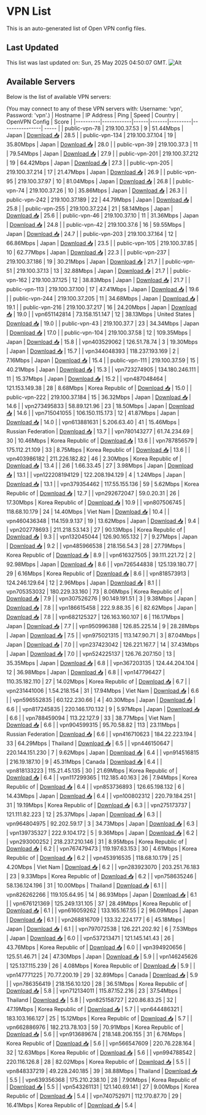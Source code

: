 # VPN List

This is an auto-generated list of Open VPN config files.

## Last Updated

This list was last updated on: Sun, 25 May 2025 04:50:07 GMT.
![Alt](https://repobeats.axiom.co/api/embed/186b98318ef1479477931607c1ad7d823f12451f.svg "Repobeats analytics image")

## Available Servers

Below is the list of available VPN servers:

(You may connect to any of these VPN servers with: Username: 'vpn', Password: 'vpn'.)
| Hostname | IP Address | Ping | Speed | Country | OpenVPN Config | Score |
|----------|------------|------|-------|---------|----------------| ----- |
| public-vpn-78 | 219.100.37.53 | 9 | 51.44Mbps | Japan | [Download 📥](./configs/server_0_JP.ovpn) | 28.5 |
| public-vpn-134 | 219.100.37.104 | 19 | 35.80Mbps | Japan | [Download 📥](./configs/server_1_JP.ovpn) | 28.0 |
| public-vpn-39 | 219.100.37.3 | 11 | 79.54Mbps | Japan | [Download 📥](./configs/server_2_JP.ovpn) | 27.9 |
| public-vpn-201 | 219.100.37.212 | 19 | 64.42Mbps | Japan | [Download 📥](./configs/server_3_JP.ovpn) | 27.3 |
| public-vpn-205 | 219.100.37.214 | 17 | 21.47Mbps | Japan | [Download 📥](./configs/server_4_JP.ovpn) | 26.9 |
| public-vpn-95 | 219.100.37.97 | 10 | 81.04Mbps | Japan | [Download 📥](./configs/server_5_JP.ovpn) | 26.8 |
| public-vpn-74 | 219.100.37.26 | 10 | 35.86Mbps | Japan | [Download 📥](./configs/server_6_JP.ovpn) | 26.3 |
| public-vpn-242 | 219.100.37.189 | 22 | 44.79Mbps | Japan | [Download 📥](./configs/server_7_JP.ovpn) | 25.8 |
| public-vpn-255 | 219.100.37.224 | 21 | 58.14Mbps | Japan | [Download 📥](./configs/server_8_JP.ovpn) | 25.6 |
| public-vpn-46 | 219.100.37.10 | 11 | 31.36Mbps | Japan | [Download 📥](./configs/server_9_JP.ovpn) | 24.8 |
| public-vpn-42 | 219.100.37.6 | 16 | 59.55Mbps | Japan | [Download 📥](./configs/server_10_JP.ovpn) | 24.7 |
| public-vpn-203 | 219.100.37.164 | 12 | 66.86Mbps | Japan | [Download 📥](./configs/server_11_JP.ovpn) | 23.5 |
| public-vpn-105 | 219.100.37.85 | 10 | 62.77Mbps | Japan | [Download 📥](./configs/server_12_JP.ovpn) | 22.3 |
| public-vpn-237 | 219.100.37.186 | 19 | 30.21Mbps | Japan | [Download 📥](./configs/server_13_JP.ovpn) | 21.7 |
| public-vpn-51 | 219.100.37.13 | 13 | 32.88Mbps | Japan | [Download 📥](./configs/server_14_JP.ovpn) | 21.7 |
| public-vpn-162 | 219.100.37.125 | 12 | 38.83Mbps | Japan | [Download 📥](./configs/server_15_JP.ovpn) | 21.7 |
| public-vpn-113 | 219.100.37.100 | 17 | 47.41Mbps | Japan | [Download 📥](./configs/server_16_JP.ovpn) | 19.6 |
| public-vpn-244 | 219.100.37.205 | 11 | 34.68Mbps | Japan | [Download 📥](./configs/server_17_JP.ovpn) | 19.1 |
| public-vpn-216 | 219.100.37.217 | 16 | 24.20Mbps | Japan | [Download 📥](./configs/server_18_JP.ovpn) | 19.0 |
| vpn651142814 | 73.158.151.147 | 12 | 38.13Mbps | United States | [Download 📥](./configs/server_19_US.ovpn) | 19.0 |
| public-vpn-43 | 219.100.37.7 | 23 | 34.34Mbps | Japan | [Download 📥](./configs/server_20_JP.ovpn) | 17.0 |
| public-vpn-104 | 219.100.37.58 | 12 | 109.35Mbps | Japan | [Download 📥](./configs/server_21_JP.ovpn) | 15.8 |
| vpn403529062 | 126.51.78.74 | 3 | 19.30Mbps | Japan | [Download 📥](./configs/server_22_JP.ovpn) | 15.7 |
| vpn344048393 | 118.237.193.169 | 2 | 7.16Mbps | Japan | [Download 📥](./configs/server_23_JP.ovpn) | 15.4 |
| public-vpn-111 | 219.100.37.59 | 15 | 40.21Mbps | Japan | [Download 📥](./configs/server_24_JP.ovpn) | 15.3 |
| vpn723274905 | 134.180.246.111 | 11 | 15.37Mbps | Japan | [Download 📥](./configs/server_25_JP.ovpn) | 15.2 |
| vpn487048464 | 121.153.149.38 | 28 | 8.68Mbps | Korea Republic of | [Download 📥](./configs/server_26_KR.ovpn) | 15.0 |
| public-vpn-222 | 219.100.37.184 | 15 | 36.32Mbps | Japan | [Download 📥](./configs/server_27_JP.ovpn) | 14.6 |
| vpn273495833 | 58.89.121.96 | 23 | 18.50Mbps | Japan | [Download 📥](./configs/server_28_JP.ovpn) | 14.6 |
| vpn715041055 | 106.150.115.173 | 12 | 41.87Mbps | Japan | [Download 📥](./configs/server_29_JP.ovpn) | 14.0 |
| vpn613881631 | 5.206.63.40 | 41 | 15.46Mbps | Russian Federation | [Download 📥](./configs/server_30_RU.ovpn) | 13.7 |
| vpn780143277 | 61.74.234.69 | 30 | 10.46Mbps | Korea Republic of | [Download 📥](./configs/server_31_KR.ovpn) | 13.6 |
| vpn787856579 | 175.112.21.109 | 33 | 8.75Mbps | Korea Republic of | [Download 📥](./configs/server_32_KR.ovpn) | 13.6 |
| vpn403986182 | 211.226.182.82 | 46 | 2.30Mbps | Korea Republic of | [Download 📥](./configs/server_33_KR.ovpn) | 13.4 |
| 2i6 | 1.66.33.45 | 27 | 3.98Mbps | Japan | [Download 📥](./configs/server_34_JP.ovpn) | 13.1 |
| vpn122208194129 | 122.208.194.129 | 4 | 1.24Mbps | Japan | [Download 📥](./configs/server_35_JP.ovpn) | 13.1 |
| vpn379354462 | 117.55.155.136 | 59 | 5.62Mbps | Korea Republic of | [Download 📥](./configs/server_36_KR.ovpn) | 12.7 |
| vpn292672047 | 59.0.20.31 | 26 | 17.30Mbps | Korea Republic of | [Download 📥](./configs/server_37_KR.ovpn) | 10.9 |
| vpn807506745 | 118.68.10.179 | 24 | 14.40Mbps | Viet Nam | [Download 📥](./configs/server_38_VN.ovpn) | 10.4 |
| vpn460436348 | 114.159.9.137 | 19 | 13.62Mbps | Japan | [Download 📥](./configs/server_39_JP.ovpn) | 9.4 |
| vpn202778693 | 211.218.53.143 | 27 | 90.13Mbps | Korea Republic of | [Download 📥](./configs/server_40_KR.ovpn) | 9.3 |
| vpn132045044 | 126.90.165.132 | 7 | 9.27Mbps | Japan | [Download 📥](./configs/server_41_JP.ovpn) | 9.2 |
| vpn485966538 | 218.156.54.3 | 28 | 27.79Mbps | Korea Republic of | [Download 📥](./configs/server_42_KR.ovpn) | 8.9 |
| vpn616327505 | 39.111.221.72 | 2 | 92.98Mbps | Japan | [Download 📥](./configs/server_43_JP.ovpn) | 8.6 |
| vpn726544838 | 125.139.180.77 | 29 | 6.16Mbps | Korea Republic of | [Download 📥](./configs/server_44_KR.ovpn) | 8.6 |
| vpn818573913 | 124.246.129.64 | 12 | 2.96Mbps | Japan | [Download 📥](./configs/server_45_JP.ovpn) | 8.1 |
| vpn705353032 | 180.229.33.160 | 73 | 8.06Mbps | Korea Republic of | [Download 📥](./configs/server_46_KR.ovpn) | 7.9 |
| vpn307526276 | 90.149.191.51 | 3 | 9.38Mbps | Japan | [Download 📥](./configs/server_47_JP.ovpn) | 7.8 |
| vpn186615458 | 222.9.88.35 | 6 | 82.62Mbps | Japan | [Download 📥](./configs/server_48_JP.ovpn) | 7.8 |
| vpn682125327 | 126.163.160.107 | 6 | 116.17Mbps | Japan | [Download 📥](./configs/server_49_JP.ovpn) | 7.7 |
| vpn950996388 | 126.85.225.14 | 9 | 28.28Mbps | Japan | [Download 📥](./configs/server_50_JP.ovpn) | 7.5 |
| vpn975021315 | 113.147.90.71 | 3 | 87.04Mbps | Japan | [Download 📥](./configs/server_51_JP.ovpn) | 7.0 |
| vpn237423042 | 126.221.167.7 | 14 | 37.43Mbps | Japan | [Download 📥](./configs/server_52_JP.ovpn) | 7.0 |
| vpn524225137 | 126.76.207.150 | 13 | 35.35Mbps | Japan | [Download 📥](./configs/server_53_JP.ovpn) | 6.8 |
| vpn367203135 | 124.44.204.104 | 12 | 36.98Mbps | Japan | [Download 📥](./configs/server_54_JP.ovpn) | 6.8 |
| vpn147796427 | 110.35.182.110 | 27 | 14.02Mbps | Korea Republic of | [Download 📥](./configs/server_55_KR.ovpn) | 6.7 |
| vpn231441006 | 1.54.218.154 | 31 | 17.94Mbps | Viet Nam | [Download 📥](./configs/server_56_VN.ovpn) | 6.6 |
| vpn596552835 | 60.122.230.66 | 4 | 40.30Mbps | Japan | [Download 📥](./configs/server_57_JP.ovpn) | 6.6 |
| vpn817245835 | 220.146.170.132 | 9 | 5.97Mbps | Japan | [Download 📥](./configs/server_58_JP.ovpn) | 6.6 |
| vpn788459094 | 113.22.127.9 | 33 | 38.77Mbps | Viet Nam | [Download 📥](./configs/server_59_VN.ovpn) | 6.6 |
| vpn904599315 | 95.70.58.82 | 113 | 23.11Mbps | Russian Federation | [Download 📥](./configs/server_60_RU.ovpn) | 6.6 |
| vpn416710623 | 184.22.223.194 | 33 | 64.29Mbps | Thailand | [Download 📥](./configs/server_61_TH.ovpn) | 6.5 |
| vpn446150647 | 220.144.151.230 | 7 | 9.62Mbps | Japan | [Download 📥](./configs/server_62_JP.ovpn) | 6.4 |
| vpn914516815 | 216.19.187.10 | 9 | 45.31Mbps | Canada | [Download 📥](./configs/server_63_CA.ovpn) | 6.4 |
| vpn818133223 | 115.21.45.135 | 30 | 21.69Mbps | Korea Republic of | [Download 📥](./configs/server_64_KR.ovpn) | 6.4 |
| vpn117299365 | 112.185.40.163 | 26 | 7.94Mbps | Korea Republic of | [Download 📥](./configs/server_65_KR.ovpn) | 6.4 |
| vpn853736893 | 126.65.198.132 | 6 | 14.43Mbps | Japan | [Download 📥](./configs/server_66_JP.ovpn) | 6.4 |
| vpn100802312 | 220.79.184.251 | 31 | 19.19Mbps | Korea Republic of | [Download 📥](./configs/server_67_KR.ovpn) | 6.3 |
| vpn275173737 | 121.111.82.223 | 12 | 25.37Mbps | Japan | [Download 📥](./configs/server_68_JP.ovpn) | 6.3 |
| vpn964804975 | 92.202.59.17 | 3 | 34.73Mbps | Japan | [Download 📥](./configs/server_69_JP.ovpn) | 6.3 |
| vpn139735327 | 222.9.104.172 | 5 | 9.36Mbps | Japan | [Download 📥](./configs/server_70_JP.ovpn) | 6.2 |
| vpn293000252 | 218.237.210.146 | 31 | 8.95Mbps | Korea Republic of | [Download 📥](./configs/server_71_KR.ovpn) | 6.2 |
| vpn767479473 | 119.197.63.153 | 30 | 4.61Mbps | Korea Republic of | [Download 📥](./configs/server_72_KR.ovpn) | 6.2 |
| vpn453916535 | 118.68.10.179 | 25 | 4.20Mbps | Viet Nam | [Download 📥](./configs/server_73_VN.ovpn) | 6.2 |
| vpn283923070 | 203.251.76.183 | 23 | 9.33Mbps | Korea Republic of | [Download 📥](./configs/server_74_KR.ovpn) | 6.2 |
| vpn758635246 | 58.136.124.196 | 31 | 10.00Mbps | Thailand | [Download 📥](./configs/server_75_TH.ovpn) | 6.1 |
| vpn826262266 | 119.105.64.95 | 14 | 86.93Mbps | Japan | [Download 📥](./configs/server_76_JP.ovpn) | 6.1 |
| vpn676121369 | 125.249.131.105 | 37 | 28.49Mbps | Korea Republic of | [Download 📥](./configs/server_77_KR.ovpn) | 6.1 |
| vpn616059262 | 133.165.167.55 | 2 | 96.09Mbps | Japan | [Download 📥](./configs/server_78_JP.ovpn) | 6.1 |
| vpn268816709 | 133.32.224.177 | 6 | 45.18Mbps | Japan | [Download 📥](./configs/server_79_JP.ovpn) | 6.1 |
| vpn797072538 | 126.221.202.92 | 6 | 7.53Mbps | Japan | [Download 📥](./configs/server_80_JP.ovpn) | 6.0 |
| vpn537213471 | 121.145.141.43 | 26 | 43.76Mbps | Korea Republic of | [Download 📥](./configs/server_81_KR.ovpn) | 6.0 |
| vpn394920656 | 125.51.46.71 | 24 | 47.30Mbps | Japan | [Download 📥](./configs/server_82_JP.ovpn) | 5.9 |
| vpn146245626 | 125.137.115.239 | 26 | 4.08Mbps | Korea Republic of | [Download 📥](./configs/server_83_KR.ovpn) | 5.9 |
| vpn147771225 | 70.77.200.19 | 29 | 32.89Mbps | Canada | [Download 📥](./configs/server_84_CA.ovpn) | 5.9 |
| vpn786356419 | 218.156.10.120 | 28 | 36.51Mbps | Korea Republic of | [Download 📥](./configs/server_85_KR.ovpn) | 5.8 |
| vpn712134011 | 115.87.152.216 | 23 | 37.54Mbps | Thailand | [Download 📥](./configs/server_86_TH.ovpn) | 5.8 |
| vpn825158727 | 220.86.83.25 | 32 | 47.19Mbps | Korea Republic of | [Download 📥](./configs/server_87_KR.ovpn) | 5.7 |
| vpn644486321 | 183.103.166.127 | 25 | 15.12Mbps | Korea Republic of | [Download 📥](./configs/server_88_KR.ovpn) | 5.7 |
| vpn662886976 | 182.213.78.103 | 59 | 70.91Mbps | Korea Republic of | [Download 📥](./configs/server_89_KR.ovpn) | 5.6 |
| vpn913689674 | 218.148.206.155 | 31 | 6.76Mbps | Korea Republic of | [Download 📥](./configs/server_90_KR.ovpn) | 5.6 |
| vpn566547609 | 220.76.228.164 | 32 | 12.63Mbps | Korea Republic of | [Download 📥](./configs/server_91_KR.ovpn) | 5.6 |
| vpn994788542 | 220.116.126.8 | 28 | 82.02Mbps | Korea Republic of | [Download 📥](./configs/server_92_KR.ovpn) | 5.5 |
| vpn848337219 | 49.228.240.185 | 39 | 38.88Mbps | Thailand | [Download 📥](./configs/server_93_TH.ovpn) | 5.5 |
| vpn639356368 | 175.210.238.10 | 28 | 7.90Mbps | Korea Republic of | [Download 📥](./configs/server_94_KR.ovpn) | 5.5 |
| vpn543261131 | 121.140.69.141 | 27 | 9.00Mbps | Korea Republic of | [Download 📥](./configs/server_95_KR.ovpn) | 5.4 |
| vpn740752971 | 112.170.87.70 | 29 | 16.41Mbps | Korea Republic of | [Download 📥](./configs/server_96_KR.ovpn) | 5.4 |
